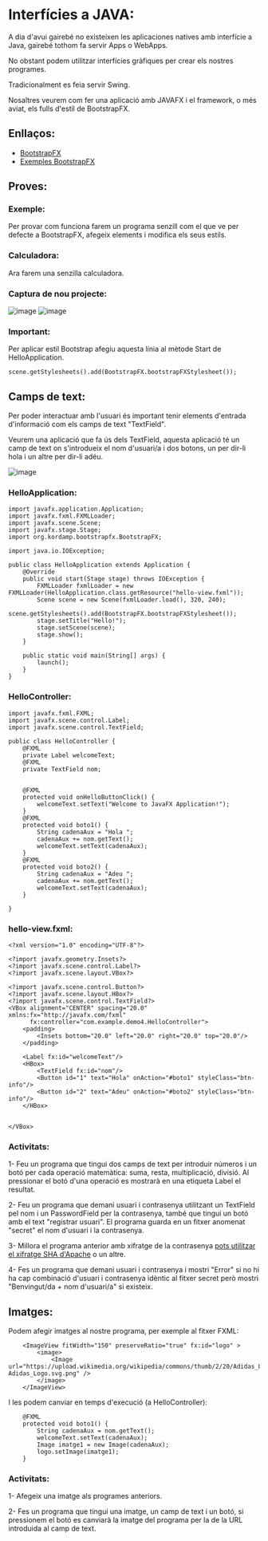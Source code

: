 # Interfícies a JAVA:

A dia d'avui gairebé no existeixen les aplicaciones natives amb interfície a Java, gairebé tothom fa servir Apps o WebApps.

No obstant podem utilitzar interfícies gràfiques per crear els nostres programes.

Tradicionalment es feia servir Swing.

Nosaltres veurem com fer una aplicació amb JAVAFX i el framework, o més aviat, els fulls d'estil de BootstrapFX.

## Enllaços:

- [BootstrapFX](https://gitee.com/tju_xiaoyong/bootstrapfx)
- [Exemples BootstrapFX](https://www.jfx-ensemble.com/project/BootstrapFX)

## Proves:

### Exemple:

Per provar com funciona farem un programa senzill com el que ve per defecte a BootstrapFX, afegeix elements i modifica els seus estils.

### Calculadora:

Ara farem una senzilla calculadora.

### Captura de nou projecte:

![image](https://user-images.githubusercontent.com/110727546/208448107-6244c827-e08f-4d98-a152-1918956e2ebc.png)
![image](https://user-images.githubusercontent.com/110727546/208448170-8fe5f8c0-0e11-43c2-83de-5970b1644628.png)

### Important:

Per aplicar estil Bootstrap afegiu aquesta línia al mètode Start de HelloApplication.

```
scene.getStylesheets().add(BootstrapFX.bootstrapFXStylesheet());
```

## Camps de text:

Per poder interactuar amb l'usuari és important tenir elements d'entrada d'informació com els camps de text "TextField".

Veurem una aplicació que fa ús dels TextField, aquesta aplicació té un camp de text on s'introdueix el nom d'usuari/a i dos botons, un per dir-li hola i un altre per dir-li adéu.

![image](https://user-images.githubusercontent.com/110727546/211264891-8c4dda18-3620-4012-a183-0374f8d5586f.png)

### HelloApplication:

```
import javafx.application.Application;
import javafx.fxml.FXMLLoader;
import javafx.scene.Scene;
import javafx.stage.Stage;
import org.kordamp.bootstrapfx.BootstrapFX;

import java.io.IOException;

public class HelloApplication extends Application {
    @Override
    public void start(Stage stage) throws IOException {
        FXMLLoader fxmlLoader = new FXMLLoader(HelloApplication.class.getResource("hello-view.fxml"));
        Scene scene = new Scene(fxmlLoader.load(), 320, 240);
        scene.getStylesheets().add(BootstrapFX.bootstrapFXStylesheet());
        stage.setTitle("Hello!");
        stage.setScene(scene);
        stage.show();
    }

    public static void main(String[] args) {
        launch();
    }
}
```

### HelloController:

```
import javafx.fxml.FXML;
import javafx.scene.control.Label;
import javafx.scene.control.TextField;

public class HelloController {
    @FXML
    private Label welcomeText;
    @FXML
    private TextField nom;


    @FXML
    protected void onHelloButtonClick() {
        welcomeText.setText("Welcome to JavaFX Application!");
    }
    @FXML
    protected void boto1() {
        String cadenaAux = "Hola ";
        cadenaAux += nom.getText();
        welcomeText.setText(cadenaAux);
    }
    @FXML
    protected void boto2() {
        String cadenaAux = "Adeu ";
        cadenaAux += nom.getText();
        welcomeText.setText(cadenaAux);
    }

}
```

### hello-view.fxml:

```
<?xml version="1.0" encoding="UTF-8"?>

<?import javafx.geometry.Insets?>
<?import javafx.scene.control.Label?>
<?import javafx.scene.layout.VBox?>

<?import javafx.scene.control.Button?>
<?import javafx.scene.layout.HBox?>
<?import javafx.scene.control.TextField?>
<VBox alignment="CENTER" spacing="20.0" xmlns:fx="http://javafx.com/fxml"
      fx:controller="com.example.demo4.HelloController">
    <padding>
        <Insets bottom="20.0" left="20.0" right="20.0" top="20.0"/>
    </padding>

    <Label fx:id="welcomeText"/>
    <HBox>
        <TextField fx:id="nom"/>
        <Button id="1" text="Hola" onAction="#boto1" styleClass="btn-info"/>
        <Button id="2" text="Adeu" onAction="#boto2" styleClass="btn-info"/>
    </HBox>


</VBox>
```

### Activitats:

1- Feu un programa que tingui dos camps de text per introduir números i un botó per cada operació matemàtica: suma, resta, multiplicació, divisió. Al pressionar el botó d'una operació es mostrarà en una etiqueta Label el resultat.

2- Feu un programa que demani usuari i contrasenya utilitzant un TextField pel nom i un PasswordField per la contrasenya, també que tingui un botó amb el text "registrar usuari". El programa guarda en un fitxer anomenat "secret" el nom d'usuari i la contrasenya.

3- Millora el programa anterior amb xifratge de la contrasenya [pots utilitzar el xifratge SHA d'Apache](https://mvnrepository.com/artifact/commons-codec/commons-codec/1.9) o un altre.

4- Fes un programa que demani usuari i contrasenya i mostri "Error" si no hi ha cap combinació d'usuari i contrasenya idèntic al fitxer secret però mostri "Benvingut/da + nom d'usuari/a" si existeix.

## Imatges:

Podem afegir imatges al nostre programa, per exemple al fitxer FXML:

```
    <ImageView fitWidth="150" preserveRatio="true" fx:id="logo" >
        <image>
            <Image  url="https://upload.wikimedia.org/wikipedia/commons/thumb/2/20/Adidas_Logo.svg/2560px-Adidas_Logo.svg.png" />
        </image>
    </ImageView>
```

I les podem canviar en temps d'execució (a HelloController):

```
    @FXML
    protected void boto1() {
        String cadenaAux = nom.getText();
        welcomeText.setText(cadenaAux);
        Image imatge1 = new Image(cadenaAux);
        logo.setImage(imatge1);
    }
```

### Activitats:

1- Afegeix una imatge als programes anteriors.

2- Fes un programa que tingui una imatge, un camp de text i un botó, si pressionem el botó es canviarà la imatge del programa per la de la URL introduida al camp de text.


